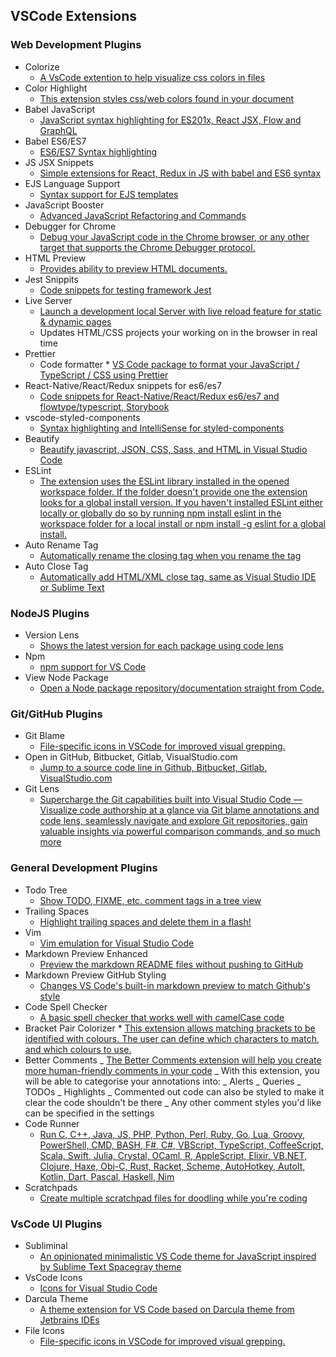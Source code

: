 ## VSCode Extensions

### Web Development Plugins

* Colorize
  * [A VsCode extention to help visualize css colors in files](https://marketplace.visualstudio.com/items?itemName=kamikillerto.vscode-colorize)
* Color Highlight
  * [This extension styles css/web colors found in your document](https://marketplace.visualstudio.com/items?itemName=naumovs.color-highlight)
* Babel JavaScript
  * [JavaScript syntax highlighting for ES201x, React JSX, Flow and GraphQL](https://marketplace.visualstudio.com/items?itemName=mgmcdermott.vscode-language-babel)
* Babel ES6/ES7
  * [ES6/ES7 Syntax highlighting](https://marketplace.visualstudio.com/items?itemName=dzannotti.vscode-babel-coloring)
* JS JSX Snippets
  * [Simple extensions for React, Redux in JS with babel and ES6 syntax](https://marketplace.visualstudio.com/items?itemName=skyran.js-jsx-snippets)
* EJS Language Support
  * [Syntax support for EJS templates](https://marketplace.visualstudio.com/items?itemName=DigitalBrainstem.javascript-ejs-support)
* JavaScript Booster
  * [Advanced JavaScript Refactoring and Commands](https://marketplace.visualstudio.com/items?itemName=sburg.vscode-javascript-booster&ssr=false#overview)
* Debugger for Chrome
  * [Debug your JavaScript code in the Chrome browser, or any other target that supports the Chrome Debugger protocol.](https://marketplace.visualstudio.com/items?itemName=msjsdiag.debugger-for-chrome)
* HTML Preview
  * [Provides ability to preview HTML documents.](https://marketplace.visualstudio.com/items?itemName=tht13.html-preview-vscode)
* Jest Snippits
  * [Code snippets for testing framework Jest](https://marketplace.visualstudio.com/items?itemName=andys8.jest-snippets)
* Live Server
  * [Launch a development local Server with live reload feature for static & dynamic pages](https://marketplace.visualstudio.com/items?itemName=ritwickdey.LiveServer)
  * Updates HTML/CSS projects your working on in the browser in real time
* Prettier
  * Code formatter * [VS Code package to format your JavaScript / TypeScript / CSS using Prettier](https://marketplace.visualstudio.com/items?itemName=esbenp.prettier-vscode)
* React-Native/React/Redux snippets for es6/es7
  * [Code snippets for React-Native/React/Redux es6/es7 and flowtype/typescript, Storybook](https://marketplace.visualstudio.com/items?itemName=EQuimper.react-native-react-redux)
* vscode-styled-components
  * [Syntax highlighting and IntelliSense for styled-components](https://marketplace.visualstudio.com/items?itemName=jpoissonnier.vscode-styled-components)
* Beautify
  * [Beautify javascript, JSON, CSS, Sass, and HTML in Visual Studio Code](https://marketplace.visualstudio.com/items?itemName=HookyQR.beautify)
* ESLint
  * [The extension uses the ESLint library installed in the opened workspace folder. If the folder doesn't provide one the extension looks for a global install version. If you haven't installed ESLint either locally or globally do so by running npm install eslint in the workspace folder for a local install or npm install -g eslint for a global install.](https://marketplace.visualstudio.com/items?itemName=dbaeumer.vscode-eslint)
* Auto Rename Tag
  * [Automatically rename the closing tag when you rename the tag](https://marketplace.visualstudio.com/items?itemName=formulahendry.auto-rename-tag)
* Auto Close Tag
  * [Automatically add HTML/XML close tag, same as Visual Studio IDE or Sublime Text](https://marketplace.visualstudio.com/items?itemName=formulahendry.auto-close-tag)

### NodeJS Plugins

* Version Lens
  * [Shows the latest version for each package using code lens](https://marketplace.visualstudio.com/items?itemName=pflannery.vscode-versionlens)
* Npm
  * [npm support for VS Code](https://marketplace.visualstudio.com/items?itemName=eg2.vscode-npm-script)
* View Node Package
  * [Open a Node package repository/documentation straight from Code.](https://marketplace.visualstudio.com/items?itemName=dkundel.vscode-npm-source)

### Git/GitHub Plugins

* Git Blame
  * [File-specific icons in VSCode for improved visual grepping.](https://marketplace.visualstudio.com/items?itemName=waderyan.gitblame)
* Open in GitHub, Bitbucket, Gitlab, VisualStudio.com
  * [Jump to a source code line in Github, Bitbucket, Gitlab, VisualStudio.com](https://marketplace.visualstudio.com/items?itemName=ziyasal.vscode-open-in-github)
* Git Lens
  * [Supercharge the Git capabilities built into Visual Studio Code — Visualize code authorship at a glance via Git blame annotations and code lens, seamlessly navigate and explore Git repositories, gain valuable insights via powerful comparison commands, and so much more](https://marketplace.visualstudio.com/items?itemName=eamodio.gitlens)

### General Development Plugins

* Todo Tree
  * [Show TODO, FIXME, etc. comment tags in a tree view](https://marketplace.visualstudio.com/items?itemName=Gruntfuggly.todo-tree)
* Trailing Spaces
  * [Highlight trailing spaces and delete them in a flash!](https://marketplace.visualstudio.com/items?itemName=shardulm94.trailing-spaces)
* Vim
  * [Vim emulation for Visual Studio Code](https://marketplace.visualstudio.com/items?itemName=vscodevim.vim)
* Markdown Preview Enhanced
  * [Preview the markdown README files without pushing to GitHub](https://marketplace.visualstudio.com/items?itemName=shd101wyy.markdown-preview-enhanced)
* Markdown Preview GitHub Styling
  * [Changes VS Code's built-in markdown preview to match Github's style](https://marketplace.visualstudio.com/items?itemName=bierner.markdown-preview-github-styles)
* Code Spell Checker
  * [A basic spell checker that works well with camelCase code](https://marketplace.visualstudio.com/items?itemName=streetsidesoftware.code-spell-checker)
* Bracket Pair Colorizer * [This extension allows matching brackets to be identified with colours. The user can define which characters to match, and which colours to use.](https://marketplace.visualstudio.com/items?itemName=CoenraadS.bracket-pair-colorizer)
* Better Comments
  _ [The Better Comments extension will help you create more human-friendly comments in your code](https://marketplace.visualstudio.com/items?itemName=aaron-bond.better-comments)
  _ With this extension, you will be able to categorise your annotations into:
  _ Alerts
  _ Queries
  _ TODOs
  _ Highlights
  _ Commented out code can also be styled to make it clear the code shouldn't be there
  _ Any other comment styles you'd like can be specified in the settings
* Code Runner
  * [Run C, C++, Java, JS, PHP, Python, Perl, Ruby, Go, Lua, Groovy, PowerShell, CMD, BASH, F#, C#, VBScript, TypeScript, CoffeeScript, Scala, Swift, Julia, Crystal, OCaml, R, AppleScript, Elixir, VB.NET, Clojure, Haxe, Obj-C, Rust, Racket, Scheme, AutoHotkey, AutoIt, Kotlin, Dart, Pascal, Haskell, Nim](https://marketplace.visualstudio.com/items?itemName=formulahendry.code-runner)
* Scratchpads
  * [Create multiple scratchpad files for doodling while you're coding](https://marketplace.visualstudio.com/items?itemName=buenon.scratchpads)

### VsCode UI Plugins

* Subliminal
  * [An opinionated minimalistic VS Code theme for JavaScript inspired by Sublime Text Spacegray theme](https://marketplace.visualstudio.com/items?itemName=gaearon.subliminal)
* VsCode Icons
  * [Icons for Visual Studio Code](https://marketplace.visualstudio.com/items?itemName=vscode-icons-team.vscode-icons)
* Darcula Theme
  * [A theme extension for VS Code based on Darcula theme from Jetbrains IDEs](https://marketplace.visualstudio.com/items?itemName=rokoroku.vscode-theme-darcula)
* File Icons
  * [File-specific icons in VSCode for improved visual grepping.](https://marketplace.visualstudio.com/items?itemName=file-icons.file-icons)


